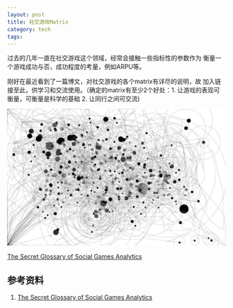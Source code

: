 ```yaml
---
layout: post
title: 社交游戏Matrix
category: tech
tags: 
---
```


过去的几年一直在社交游戏这个领域，经常会接触一些指标性的参数作为
衡量一个游戏成功与否，成功程度的考量，例如ARPU等。

刚好在最近看到了一篇博文，对社交游戏的各个matrix有详尽的说明，故
加入链接至此，供学习和交流使用。（确定的matrix有至少2个好处：1. 
让游戏的表现可衡量，可衡量是科学的基础 2. 让同行之间可交流)

![matrix](/assets/images/matrix.jpg)


[The Secret Glossary of Social Games Analytics][social_game_mtatrix]




## 参考资料
1. [The Secret Glossary of Social Games Analytics][social_game_mtatrix]


[social_game_mtatrix]: http://www.wavedash.net/2010/04/the-secret-glossary-of-social-games-analytics/

